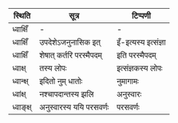 | स्थिति | सूत्र | टिप्पणी |
| ----- | ------- | ------ |
| ध्वाक्षिँ | - | - |
| ध्वाक्षिँ | उपदेशेऽजनुनासिक इत् | इँ-इत्यस्य इत्संज्ञा |
| ध्वाक्षिँ | शेषात् कर्तरि परस्मैपदम् | इति परस्मैपदम् |
| ध्वाक्ष् | तस्य लोपः | इत्संज्ञकस्य लोपः |
| ध्वान्क्ष् | इदितो नुम् धातोः | नुमागामः |
| ध्वांक्ष् | नश्चापदान्तस्य झलि | अनुस्वारः |
| ध्वाङ्क्ष् | अनुस्वारस्य ययि परसवर्णः | परसवर्णः |
